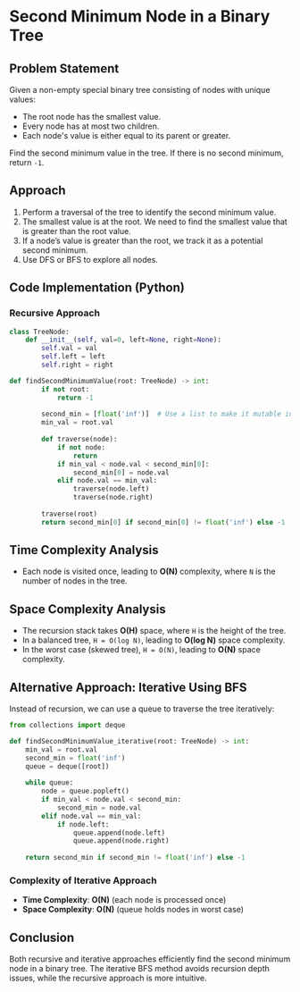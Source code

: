# Second Minimum Node in a Binary Tree

## Problem Statement

Given a non-empty special binary tree consisting of nodes with unique values:

- The root node has the smallest value.
- Every node has at most two children.
- Each node's value is either equal to its parent or greater.

Find the second minimum value in the tree. If there is no second minimum, return `-1`.

## Approach

1. Perform a traversal of the tree to identify the second minimum value.
2. The smallest value is at the root. We need to find the smallest value that is greater than the root value.
3. If a node’s value is greater than the root, we track it as a potential second minimum.
4. Use DFS or BFS to explore all nodes.

## Code Implementation (Python)

### Recursive Approach

```python
class TreeNode:
    def __init__(self, val=0, left=None, right=None):
        self.val = val
        self.left = left
        self.right = right

def findSecondMinimumValue(root: TreeNode) -> int:
        if not root:
            return -1
        
        second_min = [float('inf')]  # Use a list to make it mutable inside the helper function
        min_val = root.val
        
        def traverse(node):
            if not node:
                return
            if min_val < node.val < second_min[0]:
                second_min[0] = node.val
            elif node.val == min_val:
                traverse(node.left)
                traverse(node.right)
        
        traverse(root)
        return second_min[0] if second_min[0] != float('inf') else -1
```

## Time Complexity Analysis

- Each node is visited once, leading to **O(N)** complexity, where `N` is the number of nodes in the tree.

## Space Complexity Analysis

- The recursion stack takes **O(H)** space, where `H` is the height of the tree.
- In a balanced tree, `H = O(log N)`, leading to **O(log N)** space complexity.
- In the worst case (skewed tree), `H = O(N)`, leading to **O(N)** space complexity.

## Alternative Approach: Iterative Using BFS

Instead of recursion, we can use a queue to traverse the tree iteratively:

```python
from collections import deque

def findSecondMinimumValue_iterative(root: TreeNode) -> int:
    min_val = root.val
    second_min = float('inf')
    queue = deque([root])
    
    while queue:
        node = queue.popleft()
        if min_val < node.val < second_min:
            second_min = node.val
        elif node.val == min_val:
            if node.left:
                queue.append(node.left)
                queue.append(node.right)
    
    return second_min if second_min != float('inf') else -1
```

### Complexity of Iterative Approach

- **Time Complexity**: **O(N)** (each node is processed once)
- **Space Complexity**: **O(N)** (queue holds nodes in worst case)

## Conclusion

Both recursive and iterative approaches efficiently find the second minimum node in a binary tree. The iterative BFS method avoids recursion depth issues, while the recursive approach is more intuitive.